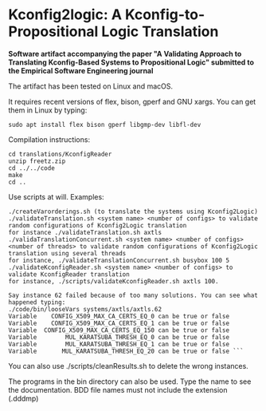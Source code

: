 # Kconfig2logic: A Kconfig-to-Propositional Logic Translation

**Software artifact accompanying the paper "A Validating Approach to Translating Kconfig-Based Systems to Propositional Logic" submitted to the Empirical Software Engineering journal**

The artifact has been tested on Linux and macOS.

It requires recent versions of flex, bison, gperf and GNU xargs. You can get them in Linux by typing:
```
sudo apt install flex bison gperf libgmp-dev libfl-dev
```

Compilation instructions:

```
cd translations/KconfigReader
unzip freetz.zip
cd ../../code
make
cd ..

```

Use scripts at will. Examples:

```
./createVarorderings.sh (to translate the systems using Kconfig2Logic)
./validateTranslation.sh <system name> <number of configs> to validate random configurations of Kconfig2Logic translation
for instance ./validateTranslation.sh axtls
./validaTranslationConcurrent.sh <system name> <number of configs> <number of threads> to validate random configurations of Kconfig2Logic translation using several threads
for instance, ./validateTranslationConcurrent.sh busybox 100 5
./validateKconfigReader.sh <system name> <number of configs> to validate KconfigReader translation
for instance, ./scripts/validateKconfigReader.sh axtls 100.

Say instance 62 failed because of too many solutions. You can see what happened typing:
./code/bin/looseVars systems/axtls/axtls.62
Variable    CONFIG_X509_MAX_CA_CERTS_EQ_0 can be true or false 
Variable    CONFIG_X509_MAX_CA_CERTS_EQ_1 can be true or false 
Variable  CONFIG_X509_MAX_CA_CERTS_EQ_150 can be true or false 
Variable        MUL_KARATSUBA_THRESH_EQ_0 can be true or false 
Variable        MUL_KARATSUBA_THRESH_EQ_1 can be true or false 
Variable       MUL_KARATSUBA_THRESH_EQ_20 can be true or false ```
```

You can also use ./scripts/cleanResults.sh to delete the wrong instances.

The programs in the bin directory can also be used. Type the name to see the documentation. BDD file names must not include the extension (.dddmp)

